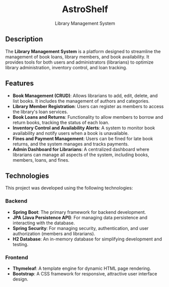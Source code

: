 <h1 align="center">AstroShelf</h1>
<p align="center">Library Management System</p>

## Description

The **Library Management System** is a platform designed to streamline the management of book loans, library members, and book availability. It provides tools for both users and administrators (librarians) to optimize library administration, inventory control, and loan tracking.

## Features

- **Book Management (CRUD)**: Allows librarians to add, edit, delete, and list books. It includes the management of authors and categories.
- **Library Member Registration**: Users can register as members to access the library's loan services.
- **Book Loans and Returns**: Functionality to allow members to borrow and return books, tracking the status of each loan.
- **Inventory Control and Availability Alerts**: A system to monitor book availability and notify users when a book is unavailable.
- **Fines and Payment Management**: Users can be fined for late book returns, and the system manages and tracks payments.
- **Admin Dashboard for Librarians**: A centralized dashboard where librarians can manage all aspects of the system, including books, members, loans, and fines.

## Technologies

This project was developed using the following technologies:

### Backend
- **Spring Boot**: The primary framework for backend development.
- **JPA (Java Persistence API)**: For managing data persistence and interacting with the database.
- **Spring Security**: For managing security, authentication, and user authorization (members and librarians).
- **H2 Database**: An in-memory database for simplifying development and testing.

### Frontend
- **Thymeleaf**: A template engine for dynamic HTML page rendering.
- **Bootstrap**: A CSS framework for responsive, attractive user interface design.
